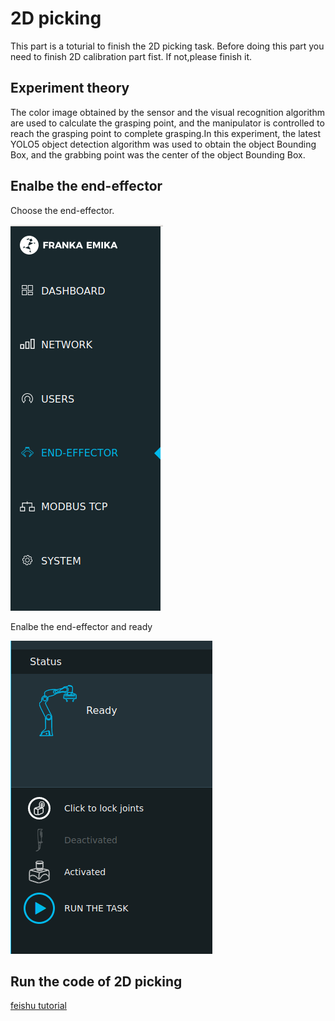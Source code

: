 # 2D picking 

This part is a toturial to finish the 2D picking task. Before doing this part you need to finish 2D calibration part fist. If not,please finish it.

## Experiment theory

The color image obtained by the sensor and the visual recognition algorithm are used to calculate the grasping point, and the manipulator is controlled to reach the grasping point to complete grasping.In this experiment, the latest YOLO5 object detection algorithm was used to obtain the object Bounding Box, and the grabbing point was the center of the object Bounding Box.

## Enalbe the end-effector

Choose the end-effector.

![image](../2Dpicking/choose_the_end-effector.png)

Enalbe the end-effector and ready

![image](../2Dpicking/enalbe_the_end-effector_status.png)

## Run the code of 2D picking

[feishu tutorial](https://bionicdl.feishu.cn/docs/doccnfGyDtcYwfkxvA0mFD2CVkd#)
